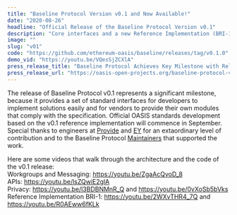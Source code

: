 ```yaml
---
title: "Baseline Protocol Version v0.1 and Now Available!"
date: "2020-08-26"
headline: "Official Release of the Baseline Protocol Version v0.1"
description: "Core interfaces and a new Reference Implementation (BRI-1) make it easy to build baselined solutions and baseline your products"
image: ""
slug: "v01"
code: "https://github.com/ethereum-oasis/baseline/releases/tag/v0.1.0"
demo_vid: "https://youtu.be/VQesSjZCXlA"
press_release_title: "Baseline Protocol Achieves Key Milestone with Release of v0.1 Implementation for Enterprise IT and the Ethereum Public Blockchain"
press_release_url: "https://oasis-open-projects.org/baseline-protocol-v01/"
---
```

The release of Baseline Protocol v0.1 represents a significant milestone, because it provides a set of standard interfaces for developers to implement solutions easily and for vendors to provide their own modules that comply with the specification. Official OASIS standards development based on the v0.1 reference implementation will commence in September. Special thanks to engineers at [Provide](https://provide.services) and [EY](https://ey.com) for an extaordinary level of contribution and to the Baseline Protocol [Maintainers](https://docs.baseline-protocol.org/community-leaders) that supported the work.

Here are some videos that walk through the architecture and the code of the v0.1 release:  
Workgroups and Messaging: https://youtu.be/ZgaAcQvoD_8  
APIs: https://youtu.be/lsZQwiE2glA  
Privacy: https://youtu.be/l3BDBNMnR_Q and https://youtu.be/0vXoSb5bVks  
Reference Implementation BRI-1: https://youtu.be/2WXvTHR4_7Q and https://youtu.be/R0AEww6fKLk  

